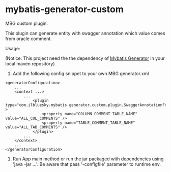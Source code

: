 # mybatis-generator-custom
MBG custom plugin.

This plugin can generate entity with swagger annotation which value comes from oracle comment. 

Usage:

(Notice: This project need the the dependency of [Mybatis Generator](https://github.com/ArtoriaZhang/generator) in your local maven repository)

1. Add the following config snippet to your own MBG generator.xml

~~~
<generatorConfiguration>
	...
	<context ...>
        ...
		    <plugin type="com.ilbluesky.mybatis.generator.custom.plugin.SwaggerAnnotationForOraclePlugin" >
		    	<property name="COLUMN_COMMENT_TABLE_NAME" value="ALL_COL_COMMENTS" />
		    	<property name="TABLE_COMMENT_TABLE_NAME" value="ALL_TAB_COMMENTS" />
    		</plugin>
    	...
    </context>
    ...
</generatorConfiguration>
~~~

1. Run App main method or run the jar packaged with dependencies using 'java -jar ...'. Be aware that pass '-configfile'
parameter to runtime env.  
